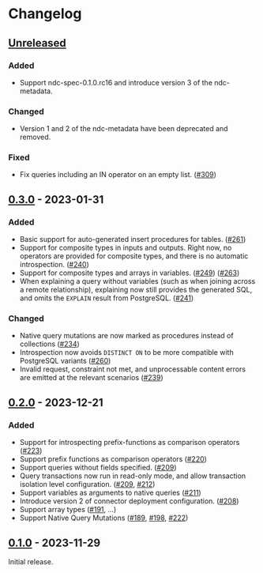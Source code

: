 # Changelog

## [Unreleased]

### Added

- Support ndc-spec-0.1.0.rc16 and introduce version 3 of the ndc-metadata.

### Changed

- Version 1 and 2 of the ndc-metadata have been deprecated and removed.

### Fixed

- Fix queries including an IN operator on an empty list.
  ([#309](https://github.com/hasura/ndc-postgres/pull/309))

## [0.3.0] - 2023-01-31

### Added

- Basic support for auto-generated insert procedures for tables.
  ([#261](https://github.com/hasura/ndc-postgres/pull/261))
- Support for composite types in inputs and outputs. Right now, no operators are
  provided for composite types, and there is no automatic introspection.
  ([#240](https://github.com/hasura/ndc-postgres/pull/240))
- Support for composite types and arrays in variables.
  ([#249](https://github.com/hasura/ndc-postgres/pull/249))
  ([#263](https://github.com/hasura/ndc-postgres/pull/263))
- When explaining a query without variables (such as when joining across a
  remote relationship), explaining now still provides the generated SQL, and
  omits the `EXPLAIN` result from PostgreSQL.
  ([#241](https://github.com/hasura/ndc-postgres/pull/241))

### Changed

- Native query mutations are now marked as procedures instead of collections
  ([#234](https://github.com/hasura/ndc-postgres/pull/234))
- Introspection now avoids `DISTINCT ON` to be more compatible with PostgreSQL
  variants
  ([#260](https://github.com/hasura/ndc-postgres/pull/260))
- Invalid request, constraint not met, and unprocessable content errors are
  emitted at the relevant scenarios
  ([#239](https://github.com/hasura/ndc-postgres/pull/239))

## [0.2.0] - 2023-12-21

### Added

- Support for introspecting prefix-functions as comparison operators ([#223](https://github.com/hasura/ndc-postgres/pull/223))
- Support prefix functions as comparison operators ([#220](https://github.com/hasura/ndc-postgres/pull/223))
- Support queries without fields specified. ([#209](https://github.com/hasura/ndc-postgres/pull/209))
- Query transactions now run in read-only mode, and allow transaction isolation level configuration. ([#209](https://github.com/hasura/ndc-postgres/pull/209), [#212](https://github.com/hasura/ndc-postgres/pull/212))
- Support variables as arguments to native queries ([#211](https://github.com/hasura/ndc-postgres/pull/211))
- Introduce version 2 of connector deployment configuration. ([#208](https://github.com/hasura/ndc-postgres/pull/208))
- Support array types ([#191](https://github.com/hasura/ndc-postgres/pull/191), ...)
- Support Native Query Mutations ([#189](https://github.com/hasura/ndc-postgres/pull/189), [#198](https://github.com/hasura/ndc-postgres/pull/198), [#222](https://github.com/hasura/ndc-postgres/pull/222))

## [0.1.0] - 2023-11-29

Initial release.

[Unreleased]: https://github.com/hasura/ndc-postgres/compare/v0.3.0...HEAD
[0.3.0]: https://github.com/hasura/ndc-postgres/releases/tag/v0.3.0
[0.2.0]: https://github.com/hasura/ndc-postgres/releases/tag/v0.2.0
[0.1.0]: https://github.com/hasura/ndc-postgres/releases/tag/v0.1.0
